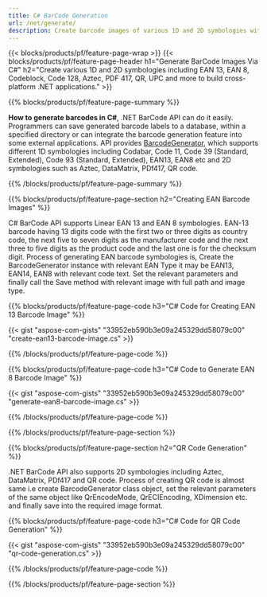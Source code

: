```yaml
---
title: C# BarCode Generation
url: /net/generate/
description: Create barcode images of various 1D and 2D symbologies with few lines of C# code via .NET library
---
```


{{< blocks/products/pf/feature-page-wrap >}}
{{< blocks/products/pf/feature-page-header h1="Generate BarCode Images Via C#" h2="Create various 1D and 2D symbologies including  EAN 13, EAN 8, Codeblock, Code 128, Aztec, PDF 417, QR, UPC and more to build cross-platform .NET applications." >}}

{{% blocks/products/pf/feature-page-summary %}}

**How to generate barcodes in C#**, .NET BarCode API can do it easily. Programmers can save generated barcode labels to a database, within a specified directory or can integrate the barcode generation feature into some external applications. API provides [BarcodeGenerator](https://apireference.aspose.com/barcode/net/aspose.barcode.generation/barcodegenerator), which supports different 1D symbologies including Codabar, Code 11, Code 39 (Standard, Extended), Code 93 (Standard, Extended), EAN13, EAN8 etc and 2D symbologies such as Aztec, DataMatrix, PDf417, QR code. 

{{% /blocks/products/pf/feature-page-summary  %}}

{{% blocks/products/pf/feature-page-section  h2="Creating EAN Barcode Images" %}}

C# BarCode API supports Linear EAN 13 and EAN 8 symbologies. EAN-13 barcode having 13 digits code with the first two or three digits as country code, the next five to seven digits as the manufacturer code and the next three to five digits as the product code and the last one is for the checksum digit. Process of generating EAN barcode symbologies is, Create the BarcodeGenerator instance with relevant EAN Type it may be EAN13, EAN14, EAN8 with relevant code text. Set the relevant parameters and finally call the Save method with relevant image with full path and image type.

{{% blocks/products/pf/feature-page-code h3="C# Code for Creating EAN 13 Barcode Image" %}}

{{< gist "aspose-com-gists" "33952eb590b3e09a245329dd58079c00" "create-ean13-barcode-image.cs" >}}

{{% /blocks/products/pf/feature-page-code  %}}

{{% blocks/products/pf/feature-page-code h3="C# Code to Generate EAN 8 Barcode Image" %}}

{{< gist "aspose-com-gists" "33952eb590b3e09a245329dd58079c00" "generate-ean8-barcode-image.cs" >}}

{{% /blocks/products/pf/feature-page-code  %}}

{{% /blocks/products/pf/feature-page-section %}}

{{% blocks/products/pf/feature-page-section  h2="QR Code Generation" %}}

.NET BarCode API also supports 2D symbologies including Aztec, DataMatrix, PDf417 and QR code. Process of creating QR code is almost same i.e create BarcodeGenerator class object, set the relevant parameters of the same object like QrEncodeMode, QrECIEncoding, XDimension etc. and finally save into the required image format. 

 

{{% blocks/products/pf/feature-page-code h3="C# Code for QR Code Generation" %}}

{{< gist "aspose-com-gists" "33952eb590b3e09a245329dd58079c00" "qr-code-generation.cs" >}}

{{% /blocks/products/pf/feature-page-code  %}}

{{% /blocks/products/pf/feature-page-section %}}